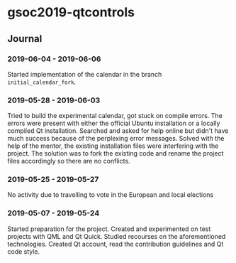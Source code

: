 # gsoc2019-qtcontrols 

## Journal

### 2019-06-04 - 2019-06-06

Started implementation of the calendar in the branch `initial_calendar_fork`.

### 2019-05-28 - 2019-06-03

Tried to build the experimental calendar, got stuck on compile errors. The errors were present with either the official Ubuntu installation or a locally compiled Qt installation. Searched and asked for help online but didn't have much success because of the perplexing error messages. Solved with the help of the mentor, the existing installation files were interfering with the project. The solution was to fork the existing code and rename the project files accordingly so there are no conflicts.

### 2019-05-25 - 2019-05-27

No activity due to travelling to vote in the European and local elections

### 2019-05-07 - 2019-05-24

Started preparation for the project. Created and experimented on test projects with QML and Qt Quick. Studied recourses on the aforementioned technologies. Created Qt account, read the contribution guidelines and Qt code style.

